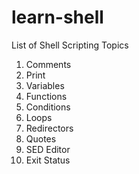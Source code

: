 # learn-shell

List of Shell Scripting Topics

1. Comments
2. Print
3. Variables
4. Functions
5. Conditions
6. Loops
7. Redirectors
8. Quotes
9. SED Editor
10. Exit Status